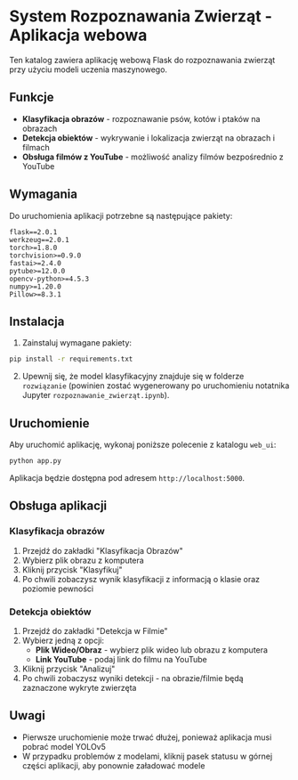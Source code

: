 # System Rozpoznawania Zwierząt - Aplikacja webowa

Ten katalog zawiera aplikację webową Flask do rozpoznawania zwierząt przy użyciu modeli uczenia maszynowego.

## Funkcje

* **Klasyfikacja obrazów** - rozpoznawanie psów, kotów i ptaków na obrazach
* **Detekcja obiektów** - wykrywanie i lokalizacja zwierząt na obrazach i filmach
* **Obsługa filmów z YouTube** - możliwość analizy filmów bezpośrednio z YouTube

## Wymagania

Do uruchomienia aplikacji potrzebne są następujące pakiety:

```
flask==2.0.1
werkzeug==2.0.1
torch>=1.8.0
torchvision>=0.9.0
fastai>=2.4.0
pytube>=12.0.0
opencv-python>=4.5.3
numpy>=1.20.0
Pillow>=8.3.1
```

## Instalacja

1. Zainstaluj wymagane pakiety:

```bash
pip install -r requirements.txt
```

2. Upewnij się, że model klasyfikacyjny znajduje się w folderze `rozwiązanie` (powinien zostać wygenerowany po uruchomieniu notatnika Jupyter `rozpoznawanie_zwierząt.ipynb`).

## Uruchomienie

Aby uruchomić aplikację, wykonaj poniższe polecenie z katalogu `web_ui`:

```bash
python app.py
```

Aplikacja będzie dostępna pod adresem `http://localhost:5000`.

## Obsługa aplikacji

### Klasyfikacja obrazów

1. Przejdź do zakładki "Klasyfikacja Obrazów"
2. Wybierz plik obrazu z komputera
3. Kliknij przycisk "Klasyfikuj"
4. Po chwili zobaczysz wynik klasyfikacji z informacją o klasie oraz poziomie pewności

### Detekcja obiektów

1. Przejdź do zakładki "Detekcja w Filmie"
2. Wybierz jedną z opcji:
   * **Plik Wideo/Obraz** - wybierz plik wideo lub obrazu z komputera
   * **Link YouTube** - podaj link do filmu na YouTube
3. Kliknij przycisk "Analizuj"
4. Po chwili zobaczysz wyniki detekcji - na obrazie/filmie będą zaznaczone wykryte zwierzęta

## Uwagi

* Pierwsze uruchomienie może trwać dłużej, ponieważ aplikacja musi pobrać model YOLOv5
* W przypadku problemów z modelami, kliknij pasek statusu w górnej części aplikacji, aby ponownie załadować modele 